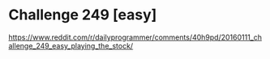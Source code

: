 # Challenge 249 [easy]

https://www.reddit.com/r/dailyprogrammer/comments/40h9pd/20160111_challenge_249_easy_playing_the_stock/

